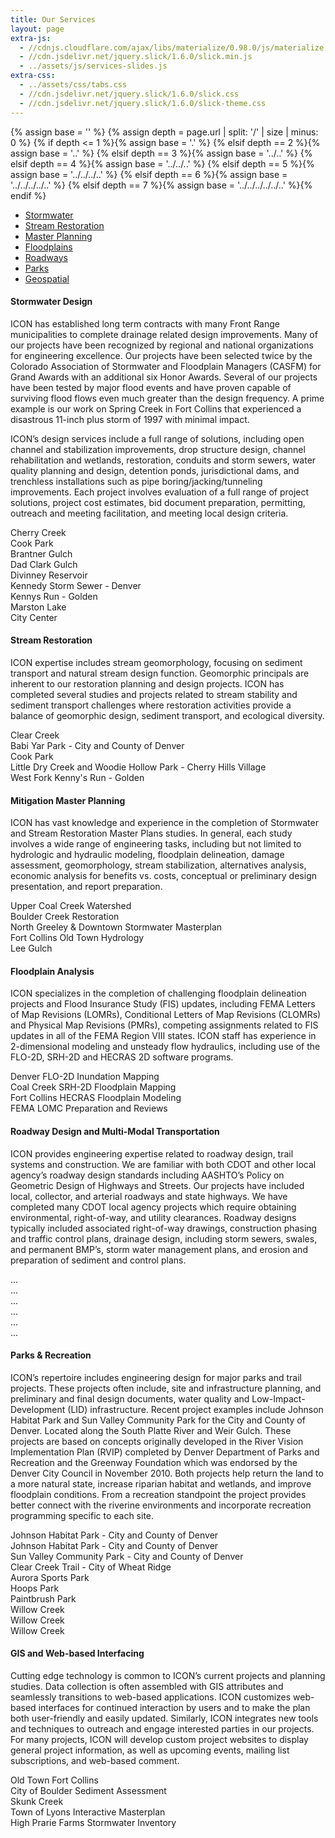```yaml
---
title: Our Services
layout: page
extra-js:
  - //cdnjs.cloudflare.com/ajax/libs/materialize/0.98.0/js/materialize.min.js
  - //cdn.jsdelivr.net/jquery.slick/1.6.0/slick.min.js
  - ../assets/js/services-slides.js
extra-css:
  - ../assets/css/tabs.css
  - //cdn.jsdelivr.net/jquery.slick/1.6.0/slick.css
  - //cdn.jsdelivr.net/jquery.slick/1.6.0/slick-theme.css
---
```


{% assign base = '' %}
{% assign depth = page.url | split: '/' | size | minus: 0 %}
{% if    depth <= 1 %}{% assign base = '.' %}
{% elsif depth == 2 %}{% assign base = '..' %}
{% elsif depth == 3 %}{% assign base = '../..' %}
{% elsif depth == 4 %}{% assign base = '../../..' %}
{% elsif depth == 5 %}{% assign base = '../../../..' %}
{% elsif depth == 6 %}{% assign base = '../../../../..' %}
{% elsif depth == 7 %}{% assign base = '../../../../../..' %}{% endif %}

<div class="row">
  <div class="12u">
    <ul class="tabs">
      <li class="tab col"><a href="#stormwater-design">Stormwater</a></li>
      <li class="tab col"><a href="#stream-restoration">Stream Restoration</a></li>
      <li class="tab col"><a href="#mitigation-master-planning">Master Planning</a></li>
      <li class="tab col"><a href="#floodplain-analysis">Floodplains</a></li>
      <li class="tab col"><a href="#roadway-design-and-multi-modal-transportation">Roadways</a></li>
      <li class="tab col"><a href="#parks--recreation">Parks</a></li>
      <li class="tab col"><a href="#gis-and-web-based-interfacing">Geospatial</a></li>
    </ul>
  </div>

<div id="stormwater-design" class="col 12u">  

<h4>Stormwater Design</h4>

<p>ICON has established long term contracts with many Front Range municipalities to
complete drainage related design improvements. Many of our projects have been
recognized by regional and national organizations for engineering excellence.
Our projects have been selected twice by the Colorado Association of Stormwater
and Floodplain Managers (CASFM) for Grand Awards with an additional six Honor
Awards. Several of our projects have been tested by major flood events and have
proven capable of surviving flood flows even much greater than the design
frequency. A prime example is our work on Spring Creek in Fort Collins that
experienced a disastrous 11-inch plus storm of 1997 with minimal impact.</p>

<p>ICON’s design services include a full range of solutions, including open channel
and stabilization improvements, drop structure design, channel rehabilitation
and wetlands, restoration, conduits and storm sewers, water quality planning and
design, detention ponds, jurisdictional dams, and trenchless installations such
as pipe boring/jacking/tunneling improvements. Each project involves evaluation
of a full range of project solutions, project cost estimates, bid document
preparation, permitting, outreach and meeting facilitation, and meeting local
design criteria.</p>

<div class="row">
  <div class="8u -2u 12u$(small)">
    <div class="sd-slides">
      <div class="image fit slide">
        <img data-lazy="//s3-us-west-2.amazonaws.com/iconeng/iconeng-img/slides/SW-Cherry-Creek-.jpg">
        <div class="slide_caption">Cherry Creek</div>
      </div>
      <div class="image fit slide">
        <img data-lazy="//s3-us-west-2.amazonaws.com/iconeng/iconeng-img/slides/SW-Cook-Park.jpg">
        <div class="slide_caption">Cook Park</div>
      </div>
      <div class="image fit slide">
        <img data-lazy="//s3-us-west-2.amazonaws.com/iconeng/iconeng-img/slides/SW-Brantner-Gulch.jpg">
        <div class="slide_caption">Brantner Gulch</div>
      </div>
      <div class="image fit slide">
        <img data-lazy="//s3-us-west-2.amazonaws.com/iconeng/iconeng-img/slides/SW-Dad-Clark-Gulch.jpg">
        <div class="slide_caption">Dad Clark Gulch</div>
      </div>
      <div class="image fit slide">
        <img data-lazy="//s3-us-west-2.amazonaws.com/iconeng/iconeng-img/slides/SW-Dininney-Reservoir.jpg">
        <div class="slide_caption">Divinney Reservoir</div>
      </div>
      <div class="image fit slide">
        <img data-lazy="//s3-us-west-2.amazonaws.com/iconeng/iconeng-img/slides/SW-Kennedy-Storm-sewer-Denver.jpg">
        <div class="slide_caption">Kennedy Storm Sewer - Denver</div>
      </div>
      <div class="image fit slide">
        <img data-lazy="//s3-us-west-2.amazonaws.com/iconeng/iconeng-img/slides/SW-Kennys-Run.jpg">
        <div class="slide_caption">Kennys Run - Golden</div>
      </div>
      <div class="image fit slide">
        <img data-lazy="//s3-us-west-2.amazonaws.com/iconeng/iconeng-img/slides/SW-Marston+Lake.jpg">
        <div class="slide_caption">Marston Lake</div>
      </div>
      <div class="image fit slide">
        <img data-lazy="//s3-us-west-2.amazonaws.com/iconeng/iconeng-img/slides/SW-city-center-photo.jpg">
        <div class="slide_caption">City Center</div>
      </div>
    </div>
  </div>
</div>
</div>
<div id="stream-restoration" class="col 12u">

<h4>Stream Restoration</h4>

<p>ICON expertise includes stream geomorphology, focusing on sediment transport and
natural stream design function.  Geomorphic principals are inherent to our
restoration planning and design projects.  ICON has completed several studies
and projects related to stream stability and sediment transport challenges where
restoration activities provide a balance of geomorphic design, sediment
transport, and ecological diversity.</p>

<div class="row">
  <div class="8u -2u 12u$(small)">
    <div class="sr-slides">
      <div class="image fit slide">
        <img data-lazy="//s3-us-west-2.amazonaws.com/iconeng/iconeng-img/slides/SR-Clear-Creek.jpg">
        <div class="slide_caption">Clear Creek</div>
      </div>
      <div class="image fit slide">
        <img data-lazy="//s3-us-west-2.amazonaws.com/iconeng/iconeng-img/slides/SR-Babiyar.jpg">
        <div class="slide_caption">Babi Yar Park - City and County of Denver</div>
      </div>
      <div class="image fit slide">
        <img data-lazy="//s3-us-west-2.amazonaws.com/iconeng/iconeng-img/slides/SR-Cook-Park.jpg">
        <div class="slide_caption">Cook Park</div>
      </div>
      <div class="image fit slide">
        <img data-lazy="//s3-us-west-2.amazonaws.com/iconeng/iconeng-img/slides/SR-LDC-Woodie-Hollow.jpg">
        <div class="slide_caption">Little Dry Creek and Woodie Hollow Park - Cherry Hills Village</div>
      </div>
      <div class="image fit slide">
        <img data-lazy="//s3-us-west-2.amazonaws.com/iconeng/iconeng-img/slides/SR-West-Fork-Kenney's-Run.jpg">
        <div class="slide_caption">West Fork Kenny's Run - Golden</div>
      </div>
    </div>
  </div>
</div>
</div>
<div id="mitigation-master-planning" class="col 12u">

<h4>Mitigation Master Planning</h4>

<p>ICON has vast knowledge and experience in the completion of Stormwater and
Stream Restoration Master Plans studies. In general, each study involves a wide
range of engineering tasks, including but not limited to hydrologic and
hydraulic modeling, floodplain delineation, damage assessment, geomorphology,
stream stabilization, alternatives analysis, economic analysis for benefits vs.
costs, conceptual or preliminary design presentation, and report preparation.</p>

<div class="row">
  <div class="8u -2u 12u$(small)">
    <div class="mp-slides">
      <div class="image fit slide">
        <img data-lazy="//s3-us-west-2.amazonaws.com/iconeng/iconeng-img/slides/MP-Pages-from-Coal-Creek4.jpg">
        <div class="slide_caption">Upper Coal Creek Watershed</div>
      </div>
      <div class="image fit slide">
        <img data-lazy="//s3-us-west-2.amazonaws.com/iconeng/iconeng-img/slides/MP-Boulder-Creek-Restoration-MP.jpg">
        <div class="slide_caption">Boulder Creek Restoration</div>
      </div>
      <div class="image fit slide">
        <img data-lazy="//s3-us-west-2.amazonaws.com/iconeng/iconeng-img/slides/MP-Greeley-Alternatives.jpg">
        <div class="slide_caption">North Greeley & Downtown Stormwater Masterplan</div>
      </div>
      <div class="image fit slide">
        <img data-lazy="//s3-us-west-2.amazonaws.com/iconeng/iconeng-img/slides/MP-Hydrology-old-Town.jpg">
        <div class="slide_caption">Fort Collins Old Town Hydrology</div>
      </div>
      <div class="image fit slide">
        <img data-lazy="//s3-us-west-2.amazonaws.com/iconeng/iconeng-img/slides/MP-lee.jpg">
        <div class="slide_caption">Lee Gulch</div>
      </div>
    </div>
  </div>
</div>
</div>
<div id="floodplain-analysis" class="col 12u">

<h4>Floodplain Analysis</h4>

<p>ICON specializes in the completion of challenging floodplain delineation
projects and Flood Insurance Study (FIS) updates, including FEMA Letters of Map
Revisions (LOMRs), Conditional Letters of Map Revisions (CLOMRs) and Physical
Map Revisions (PMRs), competing assignments related to FIS updates in all of the
FEMA Region VIII states. ICON staff has experience in 2-dimensional modeling and
unsteady flow hydraulics, including use of the FLO-2D, SRH-2D and HECRAS 2D
software programs.</p>

<div class="row">
  <div class="8u -2u 12u$(small)">
    <div class="fa-slides">
      <div class="image fit slide">
        <img data-lazy="//s3-us-west-2.amazonaws.com/iconeng/iconeng-img/slides/FP-Floodplain-Mapping-FLO-2D-Inundation-Maps-Denver-CO.jpg">
        <div class="slide_caption">Denver FLO-2D Inundation Mapping</div>
      </div>
      <div class="image fit slide">
        <img data-lazy="//s3-us-west-2.amazonaws.com/iconeng/iconeng-img/slides/FP-Floodplain-Mapping-SRH-2D-Coal-Creek.jpg">
        <div class="slide_caption">Coal Creek SRH-2D Floodplain Mapping</div>
      </div>
      <div class="image fit slide">
        <img data-lazy="//s3-us-west-2.amazonaws.com/iconeng/iconeng-img/slides/FP-Floodplain-Mapping-HEC-RAS-West-Vine-Basin-Fort-Collins.jpg">
        <div class="slide_caption">Fort Collins HECRAS Floodplain Modeling</div>
      </div>
      <div class="image fit slide">
        <img data-lazy="//s3-us-west-2.amazonaws.com/iconeng/iconeng-img/slides/FP-Twomile.jpg">
        <div class="slide_caption">FEMA LOMC Preparation and Reviews</div>
      </div>
    </div>
  </div>
</div>
</div>
<div id="roadway-design-and-multi-modal-transportation" class="col 12u">

<h4>Roadway Design and Multi-Modal Transportation</h4>

<p>ICON provides engineering expertise related to roadway design, trail systems and
construction. We are familiar with both CDOT and other local agency’s roadway
design standards including AASHTO’s Policy on Geometric Design of Highways and
Streets. Our projects have included local, collector, and arterial roadways and
state highways. We have completed many CDOT local agency projects which require
obtaining environmental, right-of-way, and utility clearances. Roadway designs
typically included associated right-of-way drawings, construction phasing and
traffic control plans, drainage design, including storm sewers, swales, and
permanent BMP’s, storm water management plans, and erosion and preparation of
sediment and control plans.</p>

<div class="row">
  <div class="8u -2u 12u$(small)">
    <div class="rd-slides">
      <div class="image fit slide">
        <img data-lazy="//s3-us-west-2.amazonaws.com/iconeng/iconeng-img/slides/rd-1.jpg">
        <div class="slide_caption">...</div>
      </div>
      <div class="image fit slide">
        <img data-lazy="//s3-us-west-2.amazonaws.com/iconeng/iconeng-img/slides/rd-2.jpg">
        <div class="slide_caption">...</div>
      </div>
      <div class="image fit slide">
        <img data-lazy="//s3-us-west-2.amazonaws.com/iconeng/iconeng-img/slides/rd-3.jpg">
        <div class="slide_caption">...</div>
      </div>
      <div class="image fit slide">
        <img data-lazy="//s3-us-west-2.amazonaws.com/iconeng/iconeng-img/slides/rd-4.jpg">
        <div class="slide_caption">...</div>
      </div>
      <div class="image fit slide">
        <img data-lazy="//s3-us-west-2.amazonaws.com/iconeng/iconeng-img/slides/rd-5.jpg">
        <div class="slide_caption">...</div>
      </div>
      <div class="image fit slide">
        <img data-lazy="//s3-us-west-2.amazonaws.com/iconeng/iconeng-img/slides/rd-dahlia.jpg">
        <div class="slide_caption">...</div>
      </div>
    </div>
  </div>
</div>
</div>
<div id="parks--recreation" class="col 12u">


<h4>Parks & Recreation</h4>

<p>ICON’s repertoire includes engineering design for major parks and trail
projects.  These projects often include, site and infrastructure planning, and
preliminary and final design documents, water quality and Low-Impact-Development
(LID) infrastructure.  Recent project examples include Johnson Habitat Park and
Sun Valley Community Park for the City and County of Denver.  Located along the
South Platte River and Weir Gulch. These projects are based on concepts
originally developed in the River Vision Implementation Plan (RVIP) completed by
Denver Department of Parks and Recreation and the Greenway Foundation which was
endorsed by the Denver City Council in November 2010. Both projects help return
the land to a more natural state, increase riparian habitat and wetlands, and
improve floodplain conditions. From a recreation standpoint the project provides
better connect with the riverine environments and incorporate recreation
programming specific to each site.</p>

<div class="row">
  <div class="8u -2u 12u$(small)">
    <div class="pr-slides">
      <div class="image fit slide">
        <img data-lazy="//s3-us-west-2.amazonaws.com/iconeng/iconeng-img/slides/PR-Johnson-Habitat-Park-(1).jpg">
        <div class="slide_caption">Johnson Habitat Park - City and County of Denver</div>
      </div>
      <div class="image fit slide">
        <img data-lazy="//s3-us-west-2.amazonaws.com/iconeng/iconeng-img/slides/PR-Johnson-Habitat-Park-(2).jpg">
        <div class="slide_caption">Johnson Habitat Park - City and County of Denver</div>
      </div>
      <div class="image fit slide">
        <img data-lazy="//s3-us-west-2.amazonaws.com/iconeng/iconeng-img/slides/PR-Sun-Valley---Weir-Gulch.jpg">
        <div class="slide_caption">Sun Valley Community Park - City and County of Denver</div>
      </div>
      <div class="image fit slide">
        <img data-lazy="//s3-us-west-2.amazonaws.com/iconeng/iconeng-img/slides/PR-clear-creek-trail.jpg">
        <div class="slide_caption">Clear Creek Trail - City of Wheat Ridge</div>
      </div>
      <div class="image fit slide">
        <img data-lazy="//s3-us-west-2.amazonaws.com/iconeng/iconeng-img/slides/PR-Aurora-Sports-Park.jpg">
        <div class="slide_caption">Aurora Sports Park</div>
      </div>
      <div class="image fit slide">
        <img data-lazy="//s3-us-west-2.amazonaws.com/iconeng/iconeng-img/slides/PR-Hoops-Park.jpg">
        <div class="slide_caption">Hoops Park</div>
      </div>
      <div class="image fit slide">
        <img data-lazy="//s3-us-west-2.amazonaws.com/iconeng/iconeng-img/slides/PR-Paintbrush-Park.jpg">
        <div class="slide_caption">Paintbrush Park</div>
      </div>
      <div class="image fit slide">
        <img data-lazy="//s3-us-west-2.amazonaws.com/iconeng/iconeng-img/slides/PR-Willow-Creek-(2).jpg">
        <div class="slide_caption">Willow Creek</div>
      </div>
      <div class="image fit slide">
        <img data-lazy="//s3-us-west-2.amazonaws.com/iconeng/iconeng-img/slides/PR-Willow-Creek.jpg">
        <div class="slide_caption">Willow Creek</div>
      </div>
      <div class="image fit slide">
        <img data-lazy="//s3-us-west-2.amazonaws.com/iconeng/iconeng-img/slides/PR-Willow-Creek-(2).jpg">
        <div class="slide_caption">Willow Creek</div>
      </div>
    </div>
  </div>
</div>
</div>
<div id="gis-and-web-based-interfacing" class="col 12u">


<h4>GIS and Web-based Interfacing</h4>

<p>Cutting edge technology is common to ICON’s current projects and planning
studies. Data collection is often assembled with GIS attributes and seamlessly
transitions to web-based applications. ICON customizes web-based interfaces for
continued interaction by users and to make the plan both user-friendly and
easily updated. Similarly, ICON integrates new tools and techniques to outreach
and engage interested parties in our projects. For many projects, ICON will
develop custom project websites to display general project information, as well
as upcoming events, mailing list subscriptions, and web-based comment.</p>

<div class="row">
  <div class="8u -2u 12u$(small)">
    <div class="gis-slides">
      <div class="image fit slide">
        <img data-lazy="//s3-us-west-2.amazonaws.com/iconeng/iconeng-img/slides/GIS-oldTown.jpg">
        <div class="slide_caption">Old Town Fort Collins</div>
      </div>
      <div class="image fit slide">
        <img data-lazy="//s3-us-west-2.amazonaws.com/iconeng/iconeng-img/slides/GIS-boulder-sediment-assesment.jpg">
        <div class="slide_caption">City of Boulder Sediment Assessment</div>
      </div>
      <div class="image fit slide">
        <img data-lazy="//s3-us-west-2.amazonaws.com/iconeng/iconeng-img/slides/GIS-Skunk.jpg">
        <div class="slide_caption">Skunk Creek</div>
      </div>
      <div class="image fit slide">
        <img data-lazy="//s3-us-west-2.amazonaws.com/iconeng/iconeng-img/slides/GIS-Lyons-Alternatives.jpg">
        <div class="slide_caption">Town of Lyons Interactive Masterplan</div>
      </div>
      <div class="image fit slide">
        <img data-lazy="//s3-us-west-2.amazonaws.com/iconeng/iconeng-img/slides/GIS-High-Prairie-Data-Inventory.jpg">
        <div class="slide_caption">High Prarie Farms Stormwater Inventory</div>
      </div>
    </div>
  </div>
</div>
</div>
</div>
